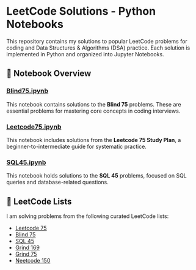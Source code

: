 # LeetCode Solutions - Python Notebooks

This repository contains my solutions to popular LeetCode problems for coding and Data Structures & Algorithms (DSA) practice. Each solution is implemented in Python and organized into Jupyter Notebooks.

## 📒 Notebook Overview

### [Blind75.ipynb](./Blind75.ipynb)
This notebook contains solutions to the **Blind 75** problems. These are essential problems for mastering core concepts in coding interviews.

### [Leetcode75.ipynb](./Leetcode75.ipynb)
This notebook includes solutions from the **Leetcode 75 Study Plan**, a beginner-to-intermediate guide for systematic practice.

### [SQL45.ipynb]()
This notebook holds solutions to the **SQL 45** problems, focused on SQL queries and database-related questions.

## 📝 LeetCode Lists

I am solving problems from the following curated LeetCode lists:

- [Leetcode 75](https://leetcode.com/studyplan/leetcode-75/)
- [Blind 75](https://leetcode.com/list/oizxjoit)
- [SQL 45](https://leetcode.com/list/o2qifkts)
- [Grind 169](https://leetcode.com/list/rabvlt31)
- [Grind 75](https://leetcode.com/list/rab78cw1)
- [Neetcode 150](https://leetcode.com/list/rr2ss0g5)

